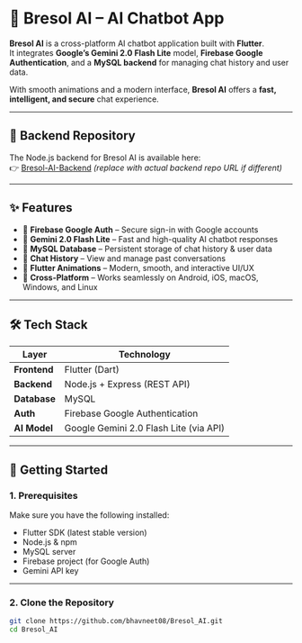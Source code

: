 # 🤖 Bresol AI – AI Chatbot App

**Bresol AI** is a cross-platform AI chatbot application built with **Flutter**.  
It integrates **Google’s Gemini 2.0 Flash Lite** model, **Firebase Google Authentication**, and a **MySQL backend** for managing chat history and user data.

With smooth animations and a modern interface, **Bresol AI** offers a **fast, intelligent, and secure** chat experience.

---

## 🧠 Backend Repository

The Node.js backend for Bresol AI is available here:  
👉 [Bresol-AI-Backend](https://github.com/bhavneet08/Bresol_AI_Backend) *(replace with actual backend repo URL if different)*

---

## ✨ Features

- 🔐 **Firebase Google Auth** – Secure sign-in with Google accounts  
- 🧠 **Gemini 2.0 Flash Lite** – Fast and high-quality AI chatbot responses  
- 💾 **MySQL Database** – Persistent storage of chat history & user data  
- 💬 **Chat History** – View and manage past conversations  
- 🎨 **Flutter Animations** – Modern, smooth, and interactive UI/UX  
- 📱 **Cross-Platform** – Works seamlessly on Android, iOS, macOS, Windows, and Linux  

---

## 🛠️ Tech Stack

| Layer         | Technology                          |
|--------------|------------------------------------|
| **Frontend** | Flutter (Dart)                      |
| **Backend**  | Node.js + Express (REST API)       |
| **Database** | MySQL                               |
| **Auth**     | Firebase Google Authentication     |
| **AI Model** | Google Gemini 2.0 Flash Lite (via API) |

---

## 🚀 Getting Started

### 1. Prerequisites

Make sure you have the following installed:

- Flutter SDK (latest stable version)
- Node.js & npm
- MySQL server
- Firebase project (for Google Auth)
- Gemini API key

---

### 2. Clone the Repository

```bash
git clone https://github.com/bhavneet08/Bresol_AI.git
cd Bresol_AI
